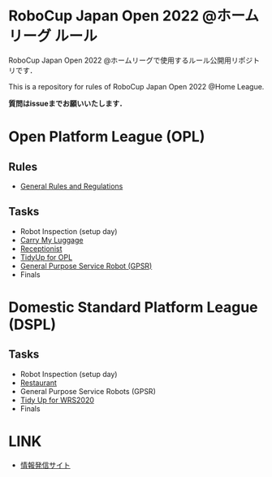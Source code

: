# RoboCup Japan Open 2022 @ホームリーグ ルール
RoboCup Japan Open 2022 @ホームリーグで使用するルール公開用リポジトリです．  

This is a repository for rules of RoboCup Japan Open 2022 @Home League. 

**質問はissueまでお願いいたします．**

# Open Platform League (OPL)

## Rules
- [General Rules and Regulations](rules/opl/generalrules.md)

## Tasks
- Robot Inspection (setup day)
- [Carry My Luggage](rules/opl/carry_my_luggage.md)
- [Receptionist](rules/opl/receptionist.md)
- [TidyUp for OPL](rules/opl/tidy_up.md)
- [General Purpose Service Robot (GPSR)](rules/opl/general_purpose_service_robot.md)
- Finals

# Domestic Standard Platform League (DSPL)
## Tasks
- Robot Inspection (setup day)
- [Restaurant](rules/dspl/restaurant.md)
- General Purpose Service Robots (GPSR)
- [Tidy Up for WRS2020](rules/dspl/tidyup.md)
- Finals

# LINK

- [情報発信サイト](https://github.com/RoboCupAtHomeJP/AtHome2022)

